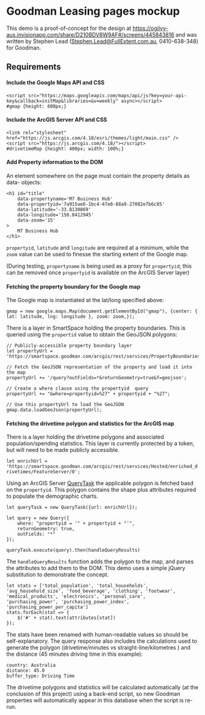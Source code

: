 # Goodman Leasing pages mockup

This demo is a proof-of-concept for the design at https://ogilvy-aus.invisionapp.com/share/D210BDV8W9AF#/screens/445843816 and was written by Stephen Lead (Stephen.Lead@FullExtent.com.au, 0410-638-348) for Goodman.

## Requirements

#### Include the Google Maps API and CSS

```
<script src="https://maps.googleapis.com/maps/api/js?key=your-api-key&callback=initMap&libraries=&v=weekly" async></script>
#gmap {height: 600px;}
```

#### Include the ArcGIS Server API and CSS

```
<link rel="stylesheet" href="https://js.arcgis.com/4.18/esri/themes/light/main.css" />
<script src="https://js.arcgis.com/4.18/"></script>
#drivetimeMap {height: 400px; width: 100%;}
```

#### Add Property information to the DOM

An element somewhere on the page must contain the property details as data- objects:

```
<h1 id="title"
    data-propertyname='M7 Business Hub'
    data-propertyid='7a915ae6-1bc4-47e8-88a9-27082e7b6c85'
    data-latitude='-33.8130869'
    data-longitude='150.8412945'
    data-zoom='15'
>
    M7 Business Hub
</h1>
```

`propertyid`, `latitude` and `longitude` are required at a minimum, while the `zoom` value can be used to finesse the starting extent of the Google map.

(During testing, `propertyname` is being used as a proxy for `propertyid`; this can be removed once `propertyid` is available on the ArcGIS Server layer)

#### Fetching the property boundary for the Google map

The Google map is instantiated at the lat/long specified above:

`gmap = new google.maps.Map(document.getElementById("gmap"), {center: { lat: latitude, lng: longitude }, zoom: zoom,});`

There is a layer in SmartSpace holding the property boundaries. This is queried using the `propertid` value to obtain the GeoJSON polygons:

```
// Publicly-accessible property boundary layer
let propertyUrl = 'https://smartspace.goodman.com/arcgis/rest/services/PropertyBoundariesTemplate/FeatureServer/0';

// Fetch the GeoJSON representation of the property and load it into the map
propertyUrl += '/query?outFields=*&returnGeometry=true&f=geojson';

// Create a where clause using the propertyid  query 
propertyUrl += "&where=propertyid=%27" + propertyid + "%27";

// Use this propertyUrl to load the GeoJSON
gmap.data.loadGeoJson(propertyUrl);

```

#### Fetching the drivetime polygon and statistics for the ArcGIS map

There is a layer holding the drivetime polygons and associated population/spending statistics. This layer is currently protected by a token, but will need to be made publicly accessible.

`let enrichUrl = 'https://smartspace.goodman.com/arcgis/rest/services/Hosted/enriched_drivetimes/FeatureServer/0';`

Using an ArcGIS Server [QueryTask](https://developers.arcgis.com/javascript/latest/api-reference/esri-tasks-QueryTask.html) the applicable polygon is fetched basd on the `propertyid`. This polygon contains the shape plus attributes required to populate the demographic charts.

```
let queryTask = new QueryTask({url: enrichUrl});

let query = new Query({
    where: "propertyid = '" + propertyid + "'",
    returnGeometry: true,
    outFields: "*"
});

queryTask.execute(query).then(handleQueryResults)
```

The `handleQueryResults` function adds the polygon to the map, and parses the attributes to add them to the DOM. This demo uses a simple jQuery substitution to demonstrate the concept.

```
let stats = ['total_population', 'total_households', 'avg_household_size', 'food_beverage', 'clothing', 'footwear', 'medical_products', 'electronics', 'personal_care', 'purchasing_power', 'purchasing_power_index', 'purchasing_power_per_capita']
stats.forEach(stat => {
    $('#' + stat).text(attributes[stat])
});
````

The stats have been renamed with human-readable values so should be self-explanatory. The query response also includes the calculations used to generate the polygon (drivetime/minutes vs straight-line/kilometres ) and the distance (45 minutes driving time in this example):

```
country: Australia
distance: 45.0
buffer_type: Driving Time
```

The drivetime polygons and statistics will be calculated automatically (at the conclusion of this project) using a back-end script, so new Goodman properties will automatically appear in this database when the script is re-run.